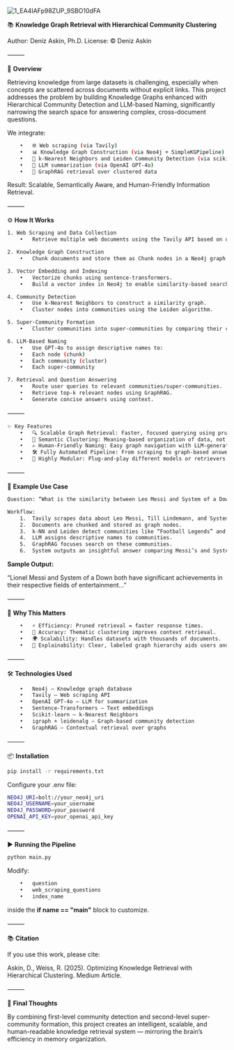 
![1_EA4IAFp98ZUP_9SBO10dFA](https://github.com/user-attachments/assets/9bad53fc-2a40-4351-970d-03e774be0393)




📚 **Knowledge Graph Retrieval with Hierarchical Community Clustering**

Author: Deniz Askin, Ph.D.
License: © Deniz Askin

⸻

🧠 **Overview**

Retrieving knowledge from large datasets is challenging, especially when concepts are scattered across documents without explicit links.
This project addresses the problem by building Knowledge Graphs enhanced with Hierarchical Community Detection and LLM-based Naming, significantly narrowing the search space for answering complex, cross-document questions.

We integrate:
```bash
	•	🌐 Web scraping (via Tavily)
	•	📊 Knowledge Graph Construction (via Neo4j + SimpleKGPipeline)
	•	🤖 k-Nearest Neighbors and Leiden Community Detection (via scikit-learn and igraph)
	•	📝 LLM summarization (via OpenAI GPT-4o)
	•	🔎 GraphRAG retrieval over clustered data
```
Result: Scalable, Semantically Aware, and Human-Friendly Information Retrieval.

⸻

⚙️ **How It Works**
```bash
1. Web Scraping and Data Collection
	•	Retrieve multiple web documents using the Tavily API based on user queries.

2. Knowledge Graph Construction
	•	Chunk documents and store them as Chunk nodes in a Neo4j graph database using SimpleKGPipeline.

3. Vector Embedding and Indexing
	•	Vectorize chunks using sentence-transformers.
	•	Build a vector index in Neo4j to enable similarity-based search.

4. Community Detection
	•	Use k-Nearest Neighbors to construct a similarity graph.
	•	Cluster nodes into communities using the Leiden algorithm.

5. Super-Community Formation
	•	Cluster communities into super-communities by comparing their centroid embeddings.

6. LLM-Based Naming
	•	Use GPT-4o to assign descriptive names to:
	•	Each node (chunk)
	•	Each community (cluster)
	•	Each super-community

7. Retrieval and Question Answering
	•	Route user queries to relevant communities/super-communities.
	•	Retrieve top-k relevant nodes using GraphRAG.
	•	Generate concise answers using context.
```
⸻
```bash
✨ Key Features
	•	🔍 Scalable Graph Retrieval: Faster, focused querying using pruned graph sections.
	•	🧠 Semantic Clustering: Meaning-based organization of data, not just keywords.
	•	✍️ Human-Friendly Naming: Easy graph navigation with LLM-generated labels.
	•	🛠 Fully Automated Pipeline: From scraping to graph-based answering.
	•	🧩 Highly Modular: Plug-and-play different models or retrievers.
```
⸻

🧪 **Example Use Case**
```bash
Question: “What is the similarity between Leo Messi and System of a Down?”
```
```bash
Workflow:
	1.	Tavily scrapes data about Leo Messi, Till Lindemann, and System of a Down.
	2.	Documents are chunked and stored as graph nodes.
	3.	k-NN and Leiden detect communities like “Football Legends” and “Rock Bands”.
	4.	LLM assigns descriptive names to communities.
	5.	GraphRAG focuses search on these communities.
	6.	System outputs an insightful answer comparing Messi’s and System of a Down’s achievements.
```
**Sample Output:**

“Lionel Messi and System of a Down both have significant achievements in their respective fields of entertainment…”

⸻

🚀 **Why This Matters**
```bash
	•	⚡ Efficiency: Pruned retrieval = faster response times.
	•	🎯 Accuracy: Thematic clustering improves context retrieval.
	•	🌍 Scalability: Handles datasets with thousands of documents.
	•	🧩 Explainability: Clear, labeled graph hierarchy aids users and developers.
```
⸻

🛠 **Technologies Used**
```bash
	•	Neo4j – Knowledge graph database
	•	Tavily – Web scraping API
	•	OpenAI GPT-4o – LLM for summarization
	•	Sentence-Transformers – Text embeddings
	•	Scikit-learn – k-Nearest Neighbors
	•	igraph + leidenalg – Graph-based community detection
	•	GraphRAG – Contextual retrieval over graphs
```
⸻

📦 **Installation**
```bash
pip install -r requirements.txt
```
Configure your .env file:
```bash
NEO4J_URI=bolt://your_neo4j_uri
NEO4J_USERNAME=your_username
NEO4J_PASSWORD=your_password
OPENAI_API_KEY=your_openai_api_key
```


⸻

▶️ **Running the Pipeline**
```bash
python main.py
```
Modify:
```bash
	•	question
	•	web_scraping_questions
	•	index_name
```
inside the **if __name__ == "__main__"** block to customize.

⸻

📚 **Citation**

If you use this work, please cite:

Askin, D., Weiss, R. (2025). Optimizing Knowledge Retrieval with Hierarchical Clustering. Medium Article.

⸻

💬 **Final Thoughts**

By combining first-level community detection and second-level super-community formation, this project creates an intelligent, scalable, and human-readable knowledge retrieval system — mirroring the brain’s efficiency in memory organization.
